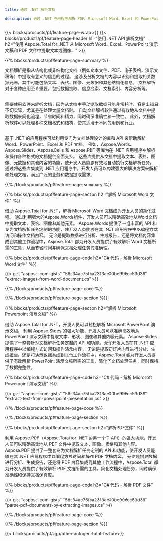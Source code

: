```yaml
---
title: 通过 .NET 解析文档 

description: 通过 .NET 应用程序解析 PDF、Microsoft Word、Excel 和 PowerPoint 演示文稿。 列出的 C# 代码可轻松提取文本或图像。
---
```


{{< blocks/products/pf/feature-page-wrap >}}
{{< blocks/products/pf/feature-page-header h1="使用 .NET API 解析文档" h2="使用 Aspose.Total for .NET 从 Microsoft Word、Excel、PowerPoint 演示文稿和 PDF 文件中提取文本或图像。" >}}

{{% blocks/products/pf/feature-page-summary %}}

文档解析是指从结构化或非结构化文档（例如文本文件、PDF、电子表格、演示文稿等）中提取有意义的信息的过程。 这涉及分析文档的内容以识别和提取相关数据元素，其中可能包括文本、表格、图像、元数据和其他结构化信息。 文档解析对于各种应用至关重要，包括数据提取、信息检索、文档索引、内容分析等。<br /><br />

需要使用软件来解析文档，因为从文档中手动提取数据可能非常耗时、容易出错且不切实际，尤其是在处理大量文档时。 自动文档解析软件通过有效地从文档中提取数据来简化流程，节省时间和精力，同时确保准确性和一致性。 此外，文档解析软件可以处理各种文档格式和结构，使其适用于不同的用例和行业。<br /><br />

基于 .NET 的应用程序可以利用专门为文档处理设计的库和 API 来帮助解析 Word、PowerPoint、Excel 和 PDF 文档。 例如，Aspose.Words、Aspose.Slides、Aspose.Cells 和 Aspose.PDF 等库为在 .NET 应用程序中解析和操作各种格式的文档提供全面支持。 这些库提供从文档中提取文本、表格、图像、元数据和其他内容的功能，使开发人员能够有效地自动执行文档解析任务。 通过将这些库集成到 .NET 应用程序中，开发人员可以构建强大的解决方案来解析和处理文档，满足广泛的业务和数据提取需求。

{{% /blocks/products/pf/feature-page-summary  %}}

{{% blocks/products/pf/feature-page-section  h2="解析 Microsoft Word 文件" %}}

借助 Aspose.Total for .NET，解析 Microsoft Word 文档成为开发人员的简化过程。 通过利用强大的Aspose.Words组件，开发人员可以精确高效地从Word文档中提取文本、表格、图像和其他元素。 Aspose.Words 提供了一组丰富的 API 和专为文档解析任务定制的功能，使开发人员能够在其 .NET 应用程序中以编程方式访问和操作文档内容。 无论是提取数据进行分析、生成报告，还是将文档内容集成到其他工作流程中，Aspose.Total 都为开发人员提供了有效解析 Word 文档所需的工具，从而节省时间并确保文档处理任务的准确性。

{{% blocks/products/pf/feature-page-code h3="C# 代码 - 解析 Microsoft Word 文件" %}}

{{< gist "aspose-com-gists" "56e34ac75fba2313ae00be996cc53d39" "extract-images-from-word-document.cs" >}}

{{% /blocks/products/pf/feature-page-code  %}}

{{% /blocks/products/pf/feature-page-section %}}

{{% blocks/products/pf/feature-page-section  h2="解析 Microsoft Powerpoint 演示文稿" %}}

借助 Aspose.Total for .NET，开发人员可以轻松解析 Microsoft PowerPoint 演示文稿。 利用 Aspose.Slides 的强大功能，开发人员可以准确高效地从 PowerPoint 演示文稿中提取文本、形状、图像和其他内容元素。 Aspose.Slides 提供了一整套针对文档解析任务定制的 API 和功能，允许开发人员在其 .NET 应用程序中以编程方式访问和操作演示内容。 无论是提取幻灯片内容进行分析、生成报告，还是将演示数据集成到其他工作流程中，Aspose.Total 都为开发人员提供了有效解析 PowerPoint 演示文稿所需的工具，简化了文档处理任务，同时保持了数据完整性。

{{% blocks/products/pf/feature-page-code h3="C# 代码 - 解析 Microsoft Powerpoint 演示文稿" %}}

{{< gist "aspose-com-gists" "56e34ac75fba2313ae00be996cc53d39" "extract-text-from-powerpoint-presentation.cs" >}}

{{% /blocks/products/pf/feature-page-code  %}}

{{% /blocks/products/pf/feature-page-section %}}

{{% blocks/products/pf/feature-page-section  h2="解析PDF文件" %}}

利用 Aspose.PDF（Aspose.Total for .NET 的另一个子 API）的强大功能，开发人员可以精确高效地从 PDF 文件中提取文本、图像、表格和其他内容。 Aspose.PDF 提供了一整套专为文档解析任务定制的 API 和功能，使开发人员能够在其 .NET 应用程序中以编程方式访问和操作 PDF 文档内容。 无论是提取数据进行分析、生成报告，还是将 PDF 内容集成到其他工作流程中，Aspose.Total 都为开发人员提供了有效解析 PDF 文档所需的工具，简化文档处理任务，同时确保准确性和保持文档保真度。

{{% blocks/products/pf/feature-page-code h3="C# 代码 - 解析 PDF 文件" %}}

{{< gist "aspose-com-gists" "56e34ac75fba2313ae00be996cc53d39" "parse-pdf-documents-by-extracting-images.cs" >}}

{{% /blocks/products/pf/feature-page-code  %}}

{{% /blocks/products/pf/feature-page-section %}}

{{< blocks/products/pf/agp/other-autogen-total-feature>}}